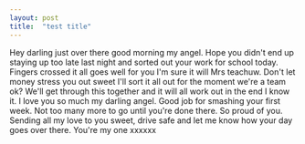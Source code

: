 ```yaml
---
layout: post
title:  "test title"
---
```

Hey darling just over there good morning my angel. Hope you didn't end up staying up too late last night and sorted out your work for school today. Fingers crossed it all goes well for you I'm sure it will Mrs teachuw. Don't let money stress you out sweet I'll sort it all out for the moment we're a team ok? We'll get through this together and it will all work out in the end I know it. I love you so much my darling angel. Good job for smashing your first week. Not too many more to go until you're done there. So proud of you. Sending all my love to you sweet, drive safe and let me know how your day goes over there. You're my one xxxxxx
